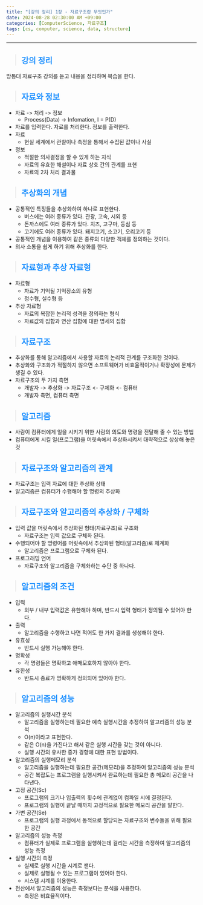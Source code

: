 ```yaml
---
title: "[강의 정리] 1장 - 자료구조란 무엇인가"
date: 2024-08-28 02:30:00 AM +09:00
categories: [ComputerScience, 자료구조]
tags: [cs, computer, science, data, structure]
---
```

***

>## <span style='color:#1E90FF'>강의 정리</span>
방통대 자료구조 강의를 듣고 내용을 정리하며 복습을 한다. <br>

>## <span style='color:#1E90FF'>자료와 정보</span>
- 자료 -> 처리 -> 정보
    - Process(Data) -> Infomation, I = P(D)
- 자료를 입력한다. 자료를 처리한다. 정보를 출력한다.
- 자료
    - 현실 세계에서 관찰이나 측정을 통해서 수집된 값이나 사실
- 정보
    - 적절한 의사결정을 할 수 있게 하는 지식
    - 자료의 유효한 해설이나 자료 상호 간의 관계를 표현
    - 자료의 2차 처리 결과물

>## <span style='color:#1E90FF'>추상화의 개념</span>
- 공통적인 특징들을 추상화하여 하나로 표현한다.
    - 버스에는 여러 종류가 있다. 관광, 고속, 시외 등
    - 돈까스에도 여러 종류가 있다. 치즈, 고구마, 등심 등
    - 고기에도 여러 종류가 있다. 돼지고기, 소고기, 오리고기 등
- 공통적인 개념을 이용하여 같은 종류의 다양한 객체를 정의하는 것이다.
- 의사 소통을 쉽게 하기 위해 추상화를 한다.

>## <span style='color:#1E90FF'>자료형과 추상 자료형</span>
- 자료형
    - 자료가 기억될 기억장소의 유형
    - 정수형, 실수형 등
- 추상 자료형
    - 자료의 복잡한 논리적 성격을 정의하는 형식
    - 자료값의 집합과 연산 집합에 대한 명세의 집합

>## <span style='color:#1E90FF'>자료구조</span>
- 추상화를 통해 알고리즘에서 사용할 자료의 논리적 관계를 구조화한 것이다.
- 추상화와 구조화가 적절하지 않으면 소프트웨어가 비효율적이거나 확장성에 문제가 생길 수 있다.
- 자료구조의 두 가지 측면
    - 개발자 -> 추상화 -> 자료구조 <- 구체화 <- 컴퓨터
    - 개발자 측면, 컴퓨터 측면

>## <span style='color:#1E90FF'>알고리즘</span>
- 사람이 컴퓨터에게 일을 시키기 위한 사람의 의도와 명령을 전달해 줄 수 있는 방법
- 컴퓨터에게 시킬 일(프로그램)을 머릿속에서 추상화시켜서 대략적으로 상상해 놓은 것

>## <span style='color:#1E90FF'>자료구조와 알고리즘의 관계</span>
- 자료구조는 입력 자료에 대한 추상화 상태
- 알고리즘은 컴퓨터가 수행해야 할 명령의 추상화

>## <span style='color:#1E90FF'>자료구조와 알고리즘의 추상화 / 구체화</span>
- 입력 값을 머릿속에서 추상화된 형태(자료구조)로 구조화
    - 자료구조는 입력 값으로 구체화 된다.
- 수행되어야 할 명령어를 머릿속에서 추상화된 형태(알고리즘)로 체계화
    - 알고리즘은 프로그램으로 구체화 된다.
- 프로그래밍 언어
    - 자료구조와 알고리즘을 구체화하는 수단 중 하나다.

>## <span style='color:#1E90FF'>알고리즘의 조건</span>
- 입력
    - 외부 / 내부 입력값은 유한해야 하며, 반드시 입력 형태가 정의될 수 있어야 한다.
- 출력
    - 알고리즘을 수행하고 나면 적어도 한 가지 결과를 생성해야 한다.
- 유효성
    - 반드시 실행 가능해야 한다.
- 명확성
    - 각 명령들은 명확하고 애매모호하지 않아야 한다.
- 유한성
    - 반드시 종료가 명확하게 정의되어 있어야 한다.

>## <span style='color:#1E90FF'>알고리즘의 성능</span>
- 알고리즘의 실행시간 분석
    - 알고리즘을 실행하는데 필요한 예측 실행시간을 추정하여 알고리즘의 성능 분석
    - O(n)이라고 표현한다.
    - 같은 O(n)을 가진다고 해서 같은 실행 시간을 갖는 것이 아니다.
    - 실행 시간의 유사한 증가 경향에 대한 표현 방법이다.
- 알고리즘의 실행메모리 분석
    - 알고리즘을 실행하는데 필요한 공간(메모리)을 추정하여 알고리즘의 성능 분석
    - 공간 복잡도는 프로그램을 실행시켜서 완료하는데 필요한 총 메모리 공간을 나타낸다.
- 고정 공간(Sc)
    - 프로그램의 크기나 입출력의 횟수에 관계없이 컴파일 시에 결정된다.
    - 프로그램의 실행이 끝날 때까지 고정적으로 필요한 메모리 공간을 말한다.
- 가변 공간(Se)
    - 프로그램의 실행 과정에서 동적으로 할당되는 자료구조와 변수들을 위해 필요한 공간
- 알고리즘의 성능 측정
    - 컴퓨터가 실제로 프로그램을 실행하는데 걸리는 시간을 측정하여 알고리즘의 성능 측정
- 실행 시간의 측정
    - 실제로 실행 시간을 시계로 잰다.
    - 실제로 실행될 수 있는 프로그램이 있어야 한다.
    - 시스템 시계를 이용한다.
- 전산에서 알고리즘의 성능은 측정보다는 분석을 사용한다.
    - 측정은 비효율적이다.
